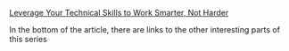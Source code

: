 [Leverage Your Technical Skills to Work Smarter, Not Harder](https://locallyoptimistic.com/post/leverage-technical-skills/)

In the bottom of the article, there are links to the other interesting parts of this series